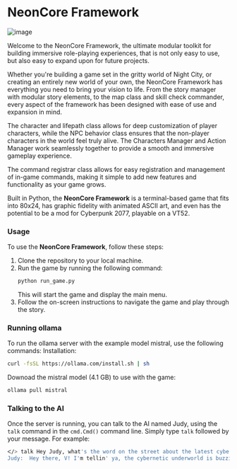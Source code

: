 # NeonCore Framework

![image](https://user-images.githubusercontent.com/109377/211684849-7c9ffe0a-898c-4f84-bb96-642e179b29b2.jpeg)

Welcome to the NeonCore Framework, the ultimate modular toolkit for building immersive role-playing experiences, that is not only easy to use, but also easy to expand upon for future projects.

Whether you're building a game set in the gritty world of Night City, or creating an entirely new world of your own, the NeonCore Framework has everything you need to bring your vision to life. From the story manager with modular story elements, to the map class and skill check commander, every aspect of the framework has been designed with ease of use and expansion in mind.

The character and lifepath class allows for deep customization of player characters, while the NPC behavior class ensures that the non-player characters in the world feel truly alive. The Characters Manager and Action Manager work seamlessly together to provide a smooth and immersive gameplay experience.

The command registrar class allows for easy registration and management of in-game commands, making it simple to add new features and functionality as your game grows.

Built in Python, the **NeonCore Framework** is a terminal-based game that fits into 80x24, has graphic fidelity with animated ASCII art, and even has the potential to be a mod for Cyberpunk 2077, playable on a VT52.

### Usage

To use the **NeonCore Framework**, follow these steps:

1. Clone the repository to your local machine.
2. Run the game by running the following command:
   ```bash
   python run_game.py
   ```
   This will start the game and display the main menu.
3. Follow the on-screen instructions to navigate the game and play through the story.

### Running ollama 
To run the ollama server with the example model mistral, use the following commands:
Installation:
```bash
curl -fsSL https://ollama.com/install.sh | sh
```
Downoad the mistral model (4.1 GB) to use with the game:
```bash
ollama pull mistral
```

### Talking to the AI

Once the server is running, you can talk to the AI named Judy, using the `talk` command in the `cmd.Cmd()` command line. Simply type `talk` followed by your message. For example:

```bash
ᐸ/> talk Hey Judy, what's the word on the street about the latest cyberware coming out?
Judy:  Hey there, V! I'm tellin' ya, the cybernetic underworld is buzzin' with excitement over this new chip rumor. They call it the "Neo-Mage" - supposedly packs a wallop of extra neural capacity, and some even claim it can tap into the mystical "Akashic Records." But beware, my dear cyber friend, it comes at a steep price and might just give the corporate dogs a new way to track us. So tread carefully before jumpin' on that bandwagon! How about you, any juicy rumors floatin' around your circuits?
```
